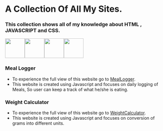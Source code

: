 # A Collection Of All My Sites.
### This collection shows all of my knowledge about HTML , JAVASCRIPT and CSS.

<div style="display:flex;">
  <img style="height:4rem;" src="https://user-images.githubusercontent.com/67057449/193392961-0d01f3fa-9dfc-4d5e-b0e0-02d928a9e5bf.png">
  <img style="height:4rem;" src="https://user-images.githubusercontent.com/67057449/193393015-c35a05d6-c300-47b1-9618-da57f3f52ebf.png">
  <img style="height:4rem;" src="https://user-images.githubusercontent.com/67057449/193393098-70c82e21-e6fe-43c7-9594-18d2f41640f6.png">
  <img style="height:4rem;" src="https://user-images.githubusercontent.com/67057449/193393202-fe6f2d24-2ca8-479b-8837-c565af7c9ea1.jpg">
</div>

### Meal Logger
- To experience the full view of this website go to [MealLogger](https://gursahajbedi.github.io/MealLogger).
- This website is created using Javascript and focuses on daily logging of Meals, So user can keep a track of what he/she is eating.

### Weight Calculator
- To experience the full view of this website go to [WeightCalculator](https://gursahajbedi.github.io/WeightCalculator).
- This website is created using Javascript and focuses on conversion of grams into different units.
